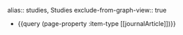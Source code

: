 alias:: studies, Studies
exclude-from-graph-view:: true

- {{query (page-property :item-type [[journalArticle]])}}